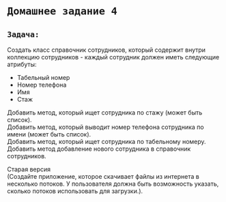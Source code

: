 # `Домашнее задание 4`

## `Задача:`
Создать класс справочник сотрудников, который содержит внутри коллекцию сотрудников - каждый сотрудник должен иметь следующие атрибуты:  
* Табельный номер  
* Номер телефона  
* Имя  
* Стаж  

Добавить метод, который ищет сотрудника по стажу (может быть список).  
Добавить метод, который выводит номер телефона сотрудника по имени (может быть список).  
Добавить метод, который ищет сотрудника по табельному номеру.  
Добавить метод добавление нового сотрудника в справочник сотрудников.  

Старая версия  
(Создайте приложение, которое скачивает файлы из интернета в несколько потоков.
У пользователя должна быть возможность указать, сколько потоков использовать для загрузки.).
 